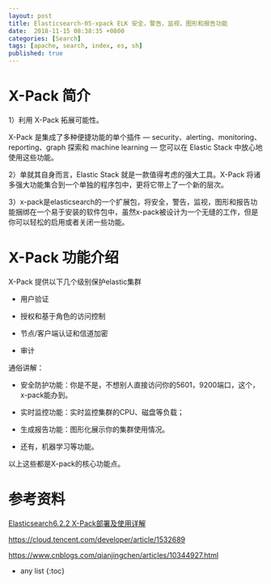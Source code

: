```yaml
---
layout: post
title: Elasticsearch-05-xpack ELK 安全，警告，监视，图形和报告功能
date:  2018-11-15 08:38:35 +0800
categories: [Search]
tags: [apache, search, index, es, sh]
published: true
---
```



# X-Pack 简介

1）利用 X-Pack 拓展可能性。

X-Pack 是集成了多种便捷功能的单个插件 — security、alerting、monitoring、reporting、graph 探索和 machine learning — 您可以在 Elastic Stack 中放心地使用这些功能。

2）单就其自身而言，Elastic Stack 就是一款值得考虑的强大工具。X-Pack 将诸多强大功能集合到一个单独的程序包中，更将它带上了一个新的层次。

3）x-pack是elasticsearch的一个扩展包，将安全，警告，监视，图形和报告功能捆绑在一个易于安装的软件包中，虽然x-pack被设计为一个无缝的工作，但是你可以轻松的启用或者关闭一些功能。

# X-Pack 功能介绍

X-Pack 提供以下几个级别保护elastic集群

- 用户验证

- 授权和基于角色的访问控制

- 节点/客户端认证和信道加密

- 审计

通俗讲解：

- 安全防护功能：你是不是，不想别人直接访问你的5601，9200端口，这个，x-pack能办到。

- 实时监控功能：实时监控集群的CPU、磁盘等负载；

- 生成报告功能：图形化展示你的集群使用情况。

- 还有，机器学习等功能。

以上这些都是X-pack的核心功能点。


# 参考资料

[Elasticsearch6.2.2 X-Pack部署及使用详解](https://ost.51cto.com/posts/12133)

https://cloud.tencent.com/developer/article/1532689

https://www.cnblogs.com/qianjingchen/articles/10344927.html

* any list
{:toc}